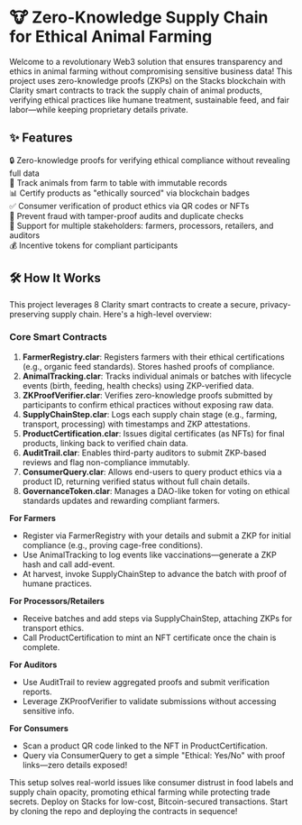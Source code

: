 # 🐮 Zero-Knowledge Supply Chain for Ethical Animal Farming

Welcome to a revolutionary Web3 solution that ensures transparency and ethics in animal farming without compromising sensitive business data! This project uses zero-knowledge proofs (ZKPs) on the Stacks blockchain with Clarity smart contracts to track the supply chain of animal products, verifying ethical practices like humane treatment, sustainable feed, and fair labor—while keeping proprietary details private.

## ✨ Features
🔒 Zero-knowledge proofs for verifying ethical compliance without revealing full data  
🐄 Track animals from farm to table with immutable records  
📊 Certify products as "ethically sourced" via blockchain badges  
✅ Consumer verification of product ethics via QR codes or NFTs  
🚫 Prevent fraud with tamper-proof audits and duplicate checks  
🌱 Support for multiple stakeholders: farmers, processors, retailers, and auditors  
💰 Incentive tokens for compliant participants  

## 🛠 How It Works
This project leverages 8 Clarity smart contracts to create a secure, privacy-preserving supply chain. Here's a high-level overview:

### Core Smart Contracts
1. **FarmerRegistry.clar**: Registers farmers with their ethical certifications (e.g., organic feed standards). Stores hashed proofs of compliance.  
2. **AnimalTracking.clar**: Tracks individual animals or batches with lifecycle events (birth, feeding, health checks) using ZKP-verified data.  
3. **ZKProofVerifier.clar**: Verifies zero-knowledge proofs submitted by participants to confirm ethical practices without exposing raw data.  
4. **SupplyChainStep.clar**: Logs each supply chain stage (e.g., farming, transport, processing) with timestamps and ZKP attestations.  
5. **ProductCertification.clar**: Issues digital certificates (as NFTs) for final products, linking back to verified chain data.  
6. **AuditTrail.clar**: Enables third-party auditors to submit ZKP-based reviews and flag non-compliance immutably.  
7. **ConsumerQuery.clar**: Allows end-users to query product ethics via a product ID, returning verified status without full chain details.  
8. **GovernanceToken.clar**: Manages a DAO-like token for voting on ethical standards updates and rewarding compliant farmers.

**For Farmers**  
- Register via FarmerRegistry with your details and submit a ZKP for initial compliance (e.g., proving cage-free conditions).  
- Use AnimalTracking to log events like vaccinations—generate a ZKP hash and call add-event.  
- At harvest, invoke SupplyChainStep to advance the batch with proof of humane practices.  

**For Processors/Retailers**  
- Receive batches and add steps via SupplyChainStep, attaching ZKPs for transport ethics.  
- Call ProductCertification to mint an NFT certificate once the chain is complete.  

**For Auditors**  
- Use AuditTrail to review aggregated proofs and submit verification reports.  
- Leverage ZKProofVerifier to validate submissions without accessing sensitive info.  

**For Consumers**  
- Scan a product QR code linked to the NFT in ProductCertification.  
- Query via ConsumerQuery to get a simple "Ethical: Yes/No" with proof links—zero details exposed!  

This setup solves real-world issues like consumer distrust in food labels and supply chain opacity, promoting ethical farming while protecting trade secrets. Deploy on Stacks for low-cost, Bitcoin-secured transactions. Start by cloning the repo and deploying the contracts in sequence!